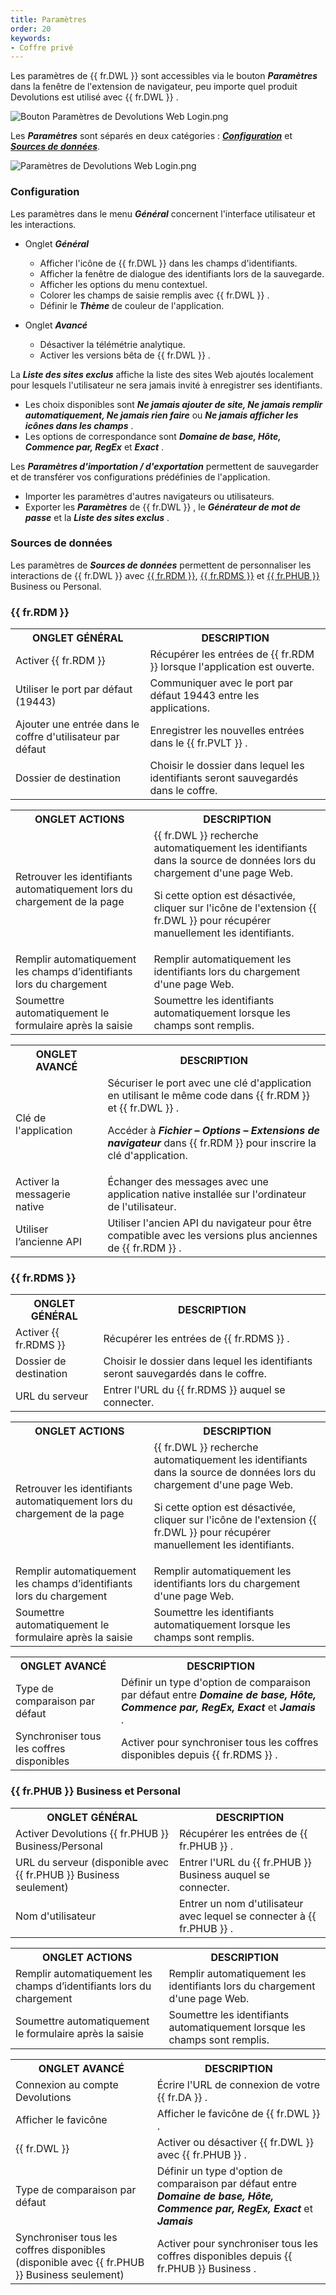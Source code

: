 ```yaml
---
title: Paramètres
order: 20
keywords:
- Coffre privé
---
```

Les paramètres de {{ fr.DWL }} sont accessibles via le bouton ***Paramètres*** dans la fenêtre de l'extension de navigateur, peu importe quel produit Devolutions est utilisé avec {{ fr.DWL }} .  

![Bouton Paramètres de Devolutions Web Login.png](/img/fr/dwl/Dwl2001.png)  

Les ***Paramètres*** sont séparés en deux catégories : <a href="#configuration">***Configuration***</a> et <a href="#source">***Sources de données***</a>.  

![Paramètres de Devolutions Web Login.png](/img/fr/dwl/Dwl4027.png)

### Configuration <a name="configuration"></a>

Les paramètres dans le menu ***Général*** concernent l'interface utilisateur et les interactions.  

* Onglet ***Général***  
	* Afficher l'icône de {{ fr.DWL }} dans les champs d'identifiants.  
	* Afficher la fenêtre de dialogue des identifiants lors de la sauvegarde.  
	* Afficher les options du menu contextuel.  
	* Colorer les champs de saisie remplis avec {{ fr.DWL }} .  
	* Définir le ***Thème*** de couleur de l'application.  

* Onglet ***Avancé***  
	* Désactiver la télémétrie analytique.  
	* Activer les versions bêta de {{ fr.DWL }} .  
	
La ***Liste des sites exclus*** affiche la liste des sites Web ajoutés localement pour lesquels l'utilisateur ne sera jamais invité à enregistrer ses identifiants.  

* Les choix disponibles sont ***Ne jamais ajouter de site, Ne jamais remplir automatiquement, Ne jamais rien faire*** ou ***Ne jamais afficher les icônes dans les champs*** .  
* Les options de correspondance sont ***Domaine de base, Hôte, Commence par, RegEx*** et ***Exact*** .  

Les ***Paramètres d'importation / d'exportation*** permettent de sauvegarder et de transférer vos configurations prédéfinies de l'application.  

* Importer les paramètres d'autres navigateurs ou utilisateurs.  
* Exporter les ***Paramètres*** de {{ fr.DWL }} , le ***Générateur de mot de passe*** et la ***Liste des sites exclus*** .  

### Sources de données <a name="source"></a>

Les paramètres de ***Sources de données*** permettent de personnaliser les interactions de {{ fr.DWL }} avec <a href="#rdm">{{ fr.RDM }}</a>, <a href="#server">{{ fr.RDMS }}</a> et <a href="#hub">{{ fr.PHUB }}</a> Business ou Personal.  

### {{ fr.RDM }} <a name="rdm"></a>

<table>
	<tr>
		<th>
ONGLET GÉNÉRAL 
		</th>
		<th>
DESCRIPTION 
		</th>
	</tr>
	<tr>
		<td>
Activer {{ fr.RDM }} 
		</td>
		<td>
Récupérer les entrées de {{ fr.RDM }} lorsque l'application est ouverte. 
		</td>
	</tr>
	<tr>
		<td>
Utiliser le port par défaut (19443) 
		</td>
		<td>
Communiquer avec le port par défaut 19443 entre les applications. 
		</td>
	</tr>
	<tr>
		<td>
Ajouter une entrée dans le coffre d'utilisateur par défaut 
		</td>
		<td>
Enregistrer les nouvelles entrées dans le {{ fr.PVLT }} . 
		</td>
	</tr>
	<tr>
		<td>
Dossier de destination 
		</td>
		<td>
Choisir le dossier dans lequel les identifiants seront sauvegardés dans le coffre. 
		</td>
	</tr>
</table>

<table>
	<tr>
		<th>
ONGLET ACTIONS 
		</th>
		<th>
DESCRIPTION 
		</th>
	</tr>
	<tr>
		<td>
Retrouver les identifiants automatiquement lors du chargement de la page 
		</td>
		<td>
{{ fr.DWL }} recherche automatiquement les identifiants dans la source de données lors du chargement d'une page Web. <br>

Si cette option est désactivée, cliquer sur l'icône de l'extension {{ fr.DWL }} pour récupérer manuellement les identifiants. 
		</td>
	</tr>
	<tr>
		<td>
Remplir automatiquement les champs d’identifiants lors du chargement 
		</td>
		<td>
Remplir automatiquement les identifiants lors du chargement d'une page Web. 
		</td>
	</tr>
	<tr>
		<td>
Soumettre automatiquement le formulaire après la saisie 
		</td>
		<td>
Soumettre les identifiants automatiquement lorsque les champs sont remplis. 
		</td>
	</tr>
</table>

<table>
	<tr>
		<th>
ONGLET AVANCÉ 
		</th>
		<th>
DESCRIPTION 
		</th>
	</tr>
	<tr>
		<td>
Clé de l'application 
		</td>
		<td>
Sécuriser le port avec une clé d'application en utilisant le même code dans {{ fr.RDM }} et {{ fr.DWL }} . <br>

Accéder à <b><i>Fichier – Options – Extensions de navigateur</b></i> dans {{ fr.RDM }} pour inscrire la clé d'application. 
		</td>
	</tr>
	<tr>
		<td>
Activer la messagerie native 
		</td>
		<td>
Échanger des messages avec une application native installée sur l'ordinateur de l'utilisateur. 
		</td>
	</tr>
	<tr>
		<td>
Utiliser l’ancienne API 
		</td>
		<td>
Utiliser l'ancien API du navigateur pour être compatible avec les versions plus anciennes de {{ fr.RDM }} . 
		</td>
	</tr>
</table>

### {{ fr.RDMS }} <a name="server"></a>

<table>
	<tr>
		<th>
ONGLET GÉNÉRAL 
		</th>
		<th>
DESCRIPTION 
		</th>
	</tr>
	<tr>
		<td>
Activer {{ fr.RDMS }} 
		</td>
		<td>
Récupérer les entrées de {{ fr.RDMS }} . 
		</td>
	</tr>
	<tr>
		<td>
Dossier de destination 
		</td>
		<td>
Choisir le dossier dans lequel les identifiants seront sauvegardés dans le coffre. 
		</td>
	</tr>
	<tr>
		<td>
URL du serveur 
		</td>
		<td>
Entrer l'URL du {{ fr.RDMS }} auquel se connecter. 
		</td>
	</tr>
</table>

<table>
	<tr>
		<th>
ONGLET ACTIONS 
		</th>
		<th>
DESCRIPTION 
		</th>
	</tr>
	<tr>
		<td>
Retrouver les identifiants automatiquement lors du chargement de la page 
		</td>
		<td>
{{ fr.DWL }} recherche automatiquement les identifiants dans la source de données lors du chargement d'une page Web. <br>

Si cette option est désactivée, cliquer sur l'icône de l'extension {{ fr.DWL }} pour récupérer manuellement les identifiants. 
		</td>
	</tr>
	<tr>
		<td>
Remplir automatiquement les champs d’identifiants lors du chargement 
		</td>
		<td>
Remplir automatiquement les identifiants lors du chargement d'une page Web. 
		</td>
	</tr>
	<tr>
		<td>
Soumettre automatiquement le formulaire après la saisie 
		</td>
		<td>
Soumettre les identifiants automatiquement lorsque les champs sont remplis. 
		</td>
	</tr>
</table>

<table>
	<tr>
		<th>
ONGLET AVANCÉ 
		</th>
		<th>
DESCRIPTION 
		</th>
	</tr>
	<tr>
		<td>
Type de comparaison par défaut 
		</td>
		<td>
Définir un type d'option de comparaison par défaut entre <b><i>Domaine de base, Hôte, Commence par, RegEx, Exact</b></i> et <b><i>Jamais</b></i> . 
		</td>
	</tr>
	<tr>
		<td>
Synchroniser tous les coffres disponibles 
		</td>
		<td>
Activer pour synchroniser tous les coffres disponibles depuis {{ fr.RDMS }} . 
		</td>
	</tr>
</table>

### {{ fr.PHUB }} Business et Personal <a name="hub"></a>

<table>
	<tr>
		<th>
ONGLET GÉNÉRAL 
		</th>
		<th>
DESCRIPTION 
		</th>
	</tr>
	<tr>
		<td>
Activer Devolutions {{ fr.PHUB }} Business/Personal 
		</td>
		<td>
Récupérer les entrées de {{ fr.PHUB }} . 
		</td>
	</tr>
	<tr>
		<td>
URL du serveur (disponible avec {{ fr.PHUB }} Business seulement) 
		</td>
		<td>
Entrer l'URL du {{ fr.PHUB }} Business auquel se connecter. 
		</td>
	</tr>
	<tr>
		<td>
Nom d'utilisateur 
		</td>
		<td>
Entrer un nom d'utilisateur avec lequel se connecter à {{ fr.PHUB }} . 
		</td>
	</tr>
</table>

<table>
	<tr>
		<th>
ONGLET ACTIONS 
		</th>
		<th>
DESCRIPTION 
		</th>
	</tr>
	<tr>
		<td>
Remplir automatiquement les champs d’identifiants lors du chargement 
		</td>
		<td>
Remplir automatiquement les identifiants lors du chargement d'une page Web. 
		</td>
	</tr>
	<tr>
		<td>
Soumettre automatiquement le formulaire après la saisie 
		</td>
		<td>
Soumettre les identifiants automatiquement lorsque les champs sont remplis. 
		</td>
	</tr>
</table>

<table>
	<tr>
		<th>
ONGLET AVANCÉ 
		</th>
		<th>
DESCRIPTION 
		</th>
	</tr>
	<tr>
		<td>
Connexion au compte Devolutions 
		</td>
		<td>
Écrire l'URL de connexion de votre {{ fr.DA }} . 
		</td>
	</tr>
	<tr>
		<td>
Afficher le favicône 
		</td>
		<td>
Afficher le favicône de {{ fr.DWL }} . 
		</td>
	</tr>
	<tr>
		<td>
{{ fr.DWL }} 
		</td>
		<td>
Activer ou désactiver {{ fr.DWL }} avec {{ fr.PHUB }} . 
		</td>
	</tr>
	<tr>
		<td>
Type de comparaison par défaut 
		</td>
		<td>
Définir un type d'option de comparaison par défaut entre <b><i>Domaine de base, Hôte, Commence par, RegEx, Exact</b></i> et <b><i>Jamais</b></i> 
		</td>
	</tr>
	<tr>
		<td>
Synchroniser tous les coffres disponibles (disponible avec {{ fr.PHUB }} Business seulement) 
		</td>
		<td>
Activer pour synchroniser tous les coffres disponibles depuis {{ fr.PHUB }} Business . 
		</td>
	</tr>
</table>



